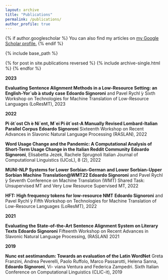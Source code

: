 ```yaml
---
layout: archive
title: "Publications"
permalink: /publications/
author_profile: true
---
```


{% if author.googlescholar %}
  You can also find my articles on <u><a href="{{author.googlescholar}}">my Google Scholar profile</a>.</u>
{% endif %}

{% include base_path %}

{% for post in site.publications reversed %}
  {% include archive-single.html %}
{% endfor %}

**2023**

**Evaluating Sentence Alignment Methods in a Low-Resource Setting: an English-Yor\`ub ́a study case**
**Edoardo Signoroni** and Pavel Rychl ́y
Sixth Workshop on Technologies for Machine Translation of Low-Resource Languages (LoResMT), 2023

**2022**

**Pi ̈ot\`ost Ch ́e Ni\`ent, M\`ei Pi ̈ot\`ost-A Manually Revised Lombard-Italian Parallel Corpus**
**Edoardo Signoroni**
Sixteenth Workshop on Recent Advances in Slavonic Natural Language Processing (RASLAN), 2022

**Word Usage Change and the Pandemic: A Computational Analysis of Short-Term Usage Change in the Italian Reddit Community**
**Edoardo Signoroni**, Elisabetta Jezek, Rachele Sprugnoli
Italian Journal of Computational Linguistics (IJCoL), 8 (2), 2022

**MUNI-NLP Systems for Lower Sorbian-German and Lower Sorbian-Upper Sorbian Machine Translation@WMT22**
**Edoardo Signoroni** and Pavel Rychl ́y
Seventh Conference on Machine Translation (WMT) Shared Task: Unsupervised MT and Very Low Resource Supervised MT, 2022

**HFT: High frequency tokens for low-resource NMT**
**Edoardo Signoroni** and Pavel Rychl ́y
Fifth Workshop on Technologies for Machine Translation of Low-Resource Languages (LoResMT), 2022

**2021**

**Evaluating the State-of-the-Art Sentence Alignment System on Literary Texts**
**Edoardo Signoroni**
Fifteenth Workshop on Recent Advances in Slavonic Natural Language Processing, (RASLAN) 2021

**2019**

**Nunc est aestimandum: Towards an evaluation of the Latin WordNet**
Greta Franzini, Andrea Peverelli, Paolo Ruffolo, Marco Passarotti, Helena Sanna, **Edoardo Signoroni**, Vi-
viana Ventura and Federica Zampedri.
Sixth Italian Conference on Computational Linguistics (CLIC-it), 2019
